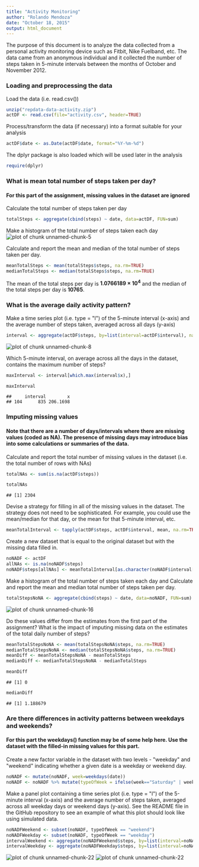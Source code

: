 ```yaml
---
title: "Activity Monitoring"
author: "Rolando Mendoza"
date: "October 18, 2015"
output: html_document
---
```


The purpose of this document is to analyze the data collected from a personal activity
monitoring device such as Fitbit, Nike Fuelband, etc. The data came from an anonymous
individual and it collected the number of steps taken in 5-minute intervals between the months of October and November 2012.


### Loading and preprocessing the data

Load the data (i.e. read.csv())

```r
unzip("repdata-data-activity.zip")
actDF <- read.csv(file="activity.csv", header=TRUE)
```

Process/transform the data (if necessary) into a format suitable for your analysis

```r
actDF$date <- as.Date(actDF$date, format="%Y-%m-%d")
```

The dplyr package is also loaded which will be used later in the analysis

```r
require(dplyr)
```


### What is mean total number of steps taken per day?

#### For this part of the assignment, missing values in the dataset are ignored

Calculate the total number of steps taken per day

```r
totalSteps <- aggregate(cbind(steps) ~ date, data=actDF, FUN=sum)
```

Make a histogram of the total number of steps taken each day
![plot of chunk unnamed-chunk-5](figure/unnamed-chunk-5-1.png) 

Calculate and report the mean and median of the total number of steps taken per day.

```r
meanTotalSteps <- mean(totalSteps$steps, na.rm=TRUE)
medianTotalSteps <- median(totalSteps$steps, na.rm=TRUE)
```

The mean of the total steps per day is **1.0766189 &times; 10<sup>4</sup>** and the median of the total steps per day is **10765**.

### What is the average daily activity pattern?

Make a time series plot (i.e. type = "l") of the 5-minute interval (x-axis) and the average number of steps taken, averaged across all days (y-axis)

```r
interval <- aggregate(actDF$steps, by=list(interval=actDF$interval), na.rm=TRUE, FUN=mean)
```
![plot of chunk unnamed-chunk-8](figure/unnamed-chunk-8-1.png) 

Which 5-minute interval, on average across all the days in the dataset, contains the maximum number of steps?

```r
maxInterval <- interval[which.max(interval$x),]
```

```r
maxInterval
```

```
##     interval        x
## 104      835 206.1698
```

### Imputing missing values

#### Note that there are a number of days/intervals where there are missing values (coded as NA). The presence of missing days may introduce bias into some calculations or summaries of the data.

Calculate and report the total number of missing values in the dataset (i.e. the total number of rows with NAs)

```r
totalNAs <- sum(is.na(actDF$steps))
```

```r
totalNAs
```

```
## [1] 2304
```

Devise a strategy for filling in all of the missing values in the dataset. The strategy does not need to be sophisticated. For example, you could use the mean/median for that day, or the mean for that 5-minute interval, etc.

```r
meanTotalInterval <- tapply(actDF$steps, actDF$interval, mean, na.rm=TRUE)
```

Create a new dataset that is equal to the original dataset but with the missing data filled in.

```r
noNADF <- actDF
allNAs <- is.na(noNADF$steps)
noNADF$steps[allNAs] <- meanTotalInterval[as.character(noNADF$interval[allNAs])]
```

Make a histogram of the total number of steps taken each day and Calculate and report the mean and median total number of steps taken per day.

```r
totalStepsNoNA <- aggregate(cbind(steps) ~ date, data=noNADF, FUN=sum)
```
![plot of chunk unnamed-chunk-16](figure/unnamed-chunk-16-1.png) 

Do these values differ from the estimates from the first part of the assignment? What is the impact of imputing missing data on the estimates of the total daily number of steps?

```r
meanTotalStepsNoNA <- mean(totalStepsNoNA$steps, na.rm=TRUE)
medianTotalStepsNoNA <- median(totalStepsNoNA$steps, na.rm=TRUE)
meanDiff <- meanTotalStepsNoNA - meanTotalSteps
medianDiff <- medianTotalStepsNoNA - medianTotalSteps
```

```r
meanDiff
```

```
## [1] 0
```

```r
medianDiff
```

```
## [1] 1.188679
```

### Are there differences in activity patterns between weekdays and weekends?

#### For this part the weekdays() function may be of some help here. Use the dataset with the filled-in missing values for this part.

Create a new factor variable in the dataset with two levels - "weekday" and "weekend" indicating whether a given date is a weekday or weekend day.

```r
noNADF <- mutate(noNADF, week=weekdays(date))
noNADF <- noNADF %>% mutate(typeOfWeek = ifelse(week=="Saturday" | week=="Sunday","weekend", "weekday"))
```

Make a panel plot containing a time series plot (i.e. type = "l") of the 5-minute interval (x-axis) and the average number of steps taken, averaged across all weekday days or weekend days (y-axis). See the README file in the GitHub repository to see an example of what this plot should look like using simulated data.

```r
noNADFWeekend <- subset(noNADF, typeOfWeek == "weekend")
noNADFWeekday <- subset(noNADF, typeOfWeek == "weekday")
intervalWeekend <- aggregate(noNADFWeekend$steps, by=list(interval=noNADFWeekend$interval), na.rm=TRUE, FUN=mean)
intervalWeekday <- aggregate(noNADFWeekday$steps, by=list(interval=noNADFWeekday$interval), na.rm=TRUE, FUN=mean)
```
![plot of chunk unnamed-chunk-22](figure/unnamed-chunk-22-1.png) ![plot of chunk unnamed-chunk-22](figure/unnamed-chunk-22-2.png) 








